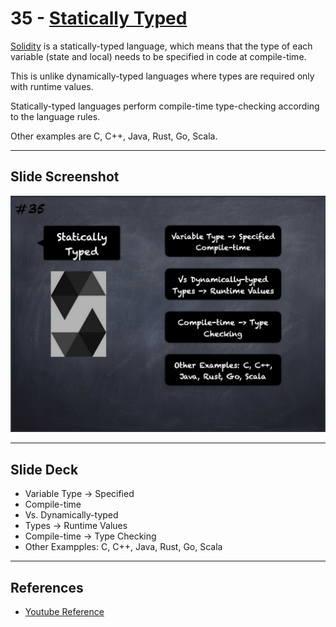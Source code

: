 # 35 - [Statically Typed](Statically%20Typed.md)
[Solidity](Solidity.md) is a statically-typed language, which means that the type of each variable (state and local) needs to be specified in code at compile-time. 

This is unlike dynamically-typed languages where types are required only with runtime values. 

Statically-typed languages perform compile-time type-checking according to the language rules. 

Other examples are C, C++, Java, Rust, Go, Scala.

___
## Slide Screenshot
![035.jpg](../../images/2.%20Solidity%20101/035.jpg)
___
## Slide Deck
- Variable Type -> Specified
- Compile-time
- Vs. Dynamically-typed
- Types -> Runtime Values
- Compile-time -> Type Checking
- Other Exampples: C, C++, Java, Rust, Go, Scala
___
## References
- [Youtube Reference](https://youtu.be/TCl1IcGl_3I?t=1373)


